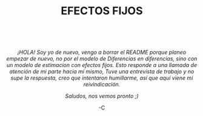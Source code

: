 <br><br><br>



<div align="center">
  <h1>EFECTOS FIJOS</h1>
</div>
 <br><br><br>
<div align="center">
  <p><em> ¡HOLA! 
  Soy yo de nuevo, vengo a borrar el README porque planeo empezar de nuevo, no por el modelo de Diferencias en diferencias, sino con un modelo de estimacion con efectos fijos. Esto responde a una llamada de atención de mi parte hacia mí mismo, Tuve una entrevista de trabajo y no supe la respuesta, creo que intentaron humillarme, así que aquí viene mi reivindicación. 
  
  Saludos, nos vemos pronto ;)</em></p>
</div>
<div align="center">
  <p>-C</p>
</div>


<br><br><br><br><br><br>
